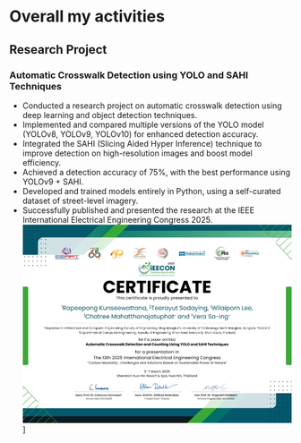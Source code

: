 # **Overall my activities**

## **Research  Project**
### **Automatic Crosswalk Detection using YOLO and SAHI Techniques**
* Conducted a research project on automatic crosswalk detection using deep learning and object detection techniques.
* Implemented and compared multiple versions of the YOLO model (YOLOv8, YOLOv9, YOLOv10) for enhanced detection accuracy.
* Integrated the SAHI (Slicing Aided Hyper Inference) technique to improve detection on high-resolution images and boost model efficiency.
* Achieved a detection accuracy of 75%, with the best performance using YOLOv9 + SAHI.
* Developed and trained models entirely in Python, using a self-curated dataset of street-level imagery.
* Successfully published and presented the research at the IEEE International Electrical Engineering Congress 2025.
![alt text](IEECON2025/001certificate.jpeg)]